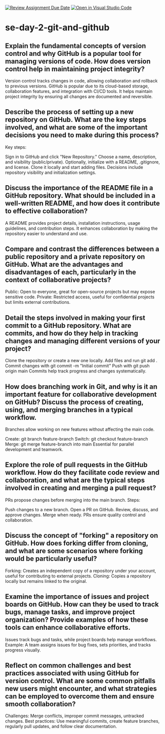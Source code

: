 [![Review Assignment Due Date](https://classroom.github.com/assets/deadline-readme-button-22041afd0340ce965d47ae6ef1cefeee28c7c493a6346c4f15d667ab976d596c.svg)](https://classroom.github.com/a/8wgCKhpZ)
[![Open in Visual Studio Code](https://classroom.github.com/assets/open-in-vscode-2e0aaae1b6195c2367325f4f02e2d04e9abb55f0b24a779b69b11b9e10269abc.svg)](https://classroom.github.com/online_ide?assignment_repo_id=18415337&assignment_repo_type=AssignmentRepo)
# se-day-2-git-and-github
## Explain the fundamental concepts of version control and why GitHub is a popular tool for managing versions of code. How does version control help in maintaining project integrity?

Version control tracks changes in code, allowing collaboration and rollback to previous versions. GitHub is popular due to its cloud-based storage, collaboration features, and integration with CI/CD tools. It helps maintain project integrity by ensuring all changes are documented and reversible.


## Describe the process of setting up a new repository on GitHub. What are the key steps involved, and what are some of the important decisions you need to make during this process?

Key steps:

Sign in to GitHub and click "New Repository."
Choose a name, description, and visibility (public/private).
Optionally, initialize with a README, .gitignore, and license.
Clone it locally and start adding files.
Decisions include repository visibility and initialization settings.

## Discuss the importance of the README file in a GitHub repository. What should be included in a well-written README, and how does it contribute to effective collaboration?

A README provides project details, installation instructions, usage guidelines, and contribution steps. It enhances collaboration by making the repository easier to understand and use.


## Compare and contrast the differences between a public repository and a private repository on GitHub. What are the advantages and disadvantages of each, particularly in the context of collaborative projects?

Public: Open to everyone, great for open-source projects but may expose sensitive code.
Private: Restricted access, useful for confidential projects but limits external contributions.

## Detail the steps involved in making your first commit to a GitHub repository. What are commits, and how do they help in tracking changes and managing different versions of your project?

Clone the repository or create a new one locally.
Add files and run git add .
Commit changes with git commit -m "Initial commit"
Push with git push origin main
Commits help track progress and changes systematically.


## How does branching work in Git, and why is it an important feature for collaborative development on GitHub? Discuss the process of creating, using, and merging branches in a typical workflow.

Branches allow working on new features without affecting the main code.

Create: git branch feature-branch
Switch: git checkout feature-branch
Merge: git merge feature-branch into main
Essential for parallel development and teamwork.


## Explore the role of pull requests in the GitHub workflow. How do they facilitate code review and collaboration, and what are the typical steps involved in creating and merging a pull request?

PRs propose changes before merging into the main branch. Steps:

Push changes to a new branch.
Open a PR on GitHub.
Review, discuss, and approve changes.
Merge when ready.
PRs ensure quality control and collaboration.

## Discuss the concept of "forking" a repository on GitHub. How does forking differ from cloning, and what are some scenarios where forking would be particularly useful?

Forking: Creates an independent copy of a repository under your account, useful for contributing to external projects.
Cloning: Copies a repository locally but remains linked to the original.

## Examine the importance of issues and project boards on GitHub. How can they be used to track bugs, manage tasks, and improve project organization? Provide examples of how these tools can enhance collaborative efforts.

Issues track bugs and tasks, while project boards help manage workflows. Example: A team assigns issues for bug fixes, sets priorities, and tracks progress visually.

## Reflect on common challenges and best practices associated with using GitHub for version control. What are some common pitfalls new users might encounter, and what strategies can be employed to overcome them and ensure smooth collaboration?

Challenges: Merge conflicts, improper commit messages, untracked changes.
Best practices: Use meaningful commits, create feature branches, regularly pull updates, and follow clear documentation.
